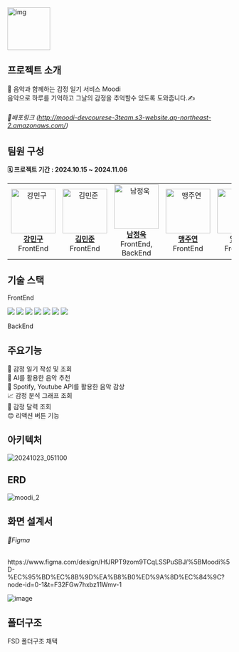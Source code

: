 <img width ="96" alt="img" src="https://github.com/prgrms-fe-devcourse/NFE1-1-3-MOODI/blob/main/public/logo.svg">

## 프로젝트 소개

<p>
 📀 음악과 함께하는 감정 일기 서비스 Moodi<br/>
    음악으로 하루를 기억하고 그날의 감정을 추억할수 있도록 도와줍니다.✍
</p>

###### 🔗배포링크 (http://moodi-devcourese-3team.s3-website.ap-northeast-2.amazonaws.com/)

## 팀원 구성

<p>
<strong>🗓️ 프로젝트 기간 : 2024.10.15 ~ 2024.11.06</strong>
</p>

<table>
  <tr>
    <td align="center">
      <a href="https://github.com/kangminguu">
        <img src="https://avatars.githubusercontent.com/u/131148077?v=4" width="100" height="100" alt="강민구">
        <br>
        <b>강민구</b>
      </a>
      <br>
      FrontEnd
    </td>
    <td align="center">
      <a href="https://github.com/minjoon97">
        <img src="https://avatars.githubusercontent.com/u/66014783?v=4" width="100" height="100" alt="김민준">
        <br>
        <b>김민준</b>
      </a>
      <br>
      FrontEnd
    </td>
    <td align="center">
      <a href="https://github.com/HelloWook">
        <img src="https://avatars.githubusercontent.com/u/113816822?v=4" width="100" height="100" alt="남정욱">
        <br>
        <b>남정욱</b>
      </a>
      <br>
      FrontEnd, BackEnd
    </td>
    <td align="center">
      <a href="https://github.com/jymaeng1234">
        <img src="https://avatars.githubusercontent.com/u/102141309?v=4" width="100" height="100" alt="맹주연">
        <br>
        <b>맹주연</b>
      </a>
      <br>
      FrontEnd
    </td>
    <td align="center">
      <a href="https://github.com/cmlim0070">
        <img src="https://avatars.githubusercontent.com/u/87525734?v=4" width="100" height="100" alt="임채민">
        <br>
        <b>임채민</b>
      </a>
      <br>
      FrontEnd
    </td>
  </tr>
</table>

## 기술 스택

FrontEnd

<p>

<p><img src="https://img.shields.io/badge/React-20232A?style=for-the-badge&logo=react&logoColor=61DAFB">
  <img src="https://img.shields.io/badge/TypeScript-007ACC?style=for-the-badge&logo=typescript&logoColor=white">
  <img src="https://img.shields.io/badge/styled--components-DB7093?style=for-the-badge&logo=styled-components&logoColor=white"/>
  <img src="https://img.shields.io/badge/react--query-FF4154?style=for-the-badge&logo=reactquery&logoColor=white">
  <img src="https://img.shields.io/badge/axios-5A29E4?style=for-the-badge&logo=axios&logoColor=white">
  <img src="https://img.shields.io/badge/react--router--dom-CA4245?style=for-the-badge&logo=reactrouter&logoColor=white">
  <img src="https://img.shields.io/badge/Zustand-black?style=for-the-badge&logo=react">
</p></p>

BackEnd

## 주요기능

📙 감정 일기 작성 및 조회 <br/>
🤖 AI를 활용한 음악 추천 <br/>
🎹 Spotify, Youtube API를 활용한 음악 감상 <br/>
📈 감정 분석 그래프 조회<br/>
📅 감정 달력 조회<br/>
😊 리액션 버튼 기능<br/>

## 아키텍처
![20241023_051100](https://github.com/user-attachments/assets/45c0c77a-0217-48f5-90b1-40d848cbed16)

## ERD
![moodi_2](https://github.com/user-attachments/assets/30561f23-e8ce-4249-929f-1c7c12f43a46)

## 화면 설계서

###### 🔗Figma

<p> https://www.figma.com/design/HfJRPT9zom9TCqLSSPuSBJ/%5BMoodi%5D-%EC%95%BD%EC%8B%9D%EA%B8%B0%ED%9A%8D%EC%84%9C?node-id=0-1&t=F32FGw7hxbz11Wmv-1 </p>

![image](https://github.com/user-attachments/assets/c6be79d2-52e2-4bfe-8ac1-38271b38393b)

## 폴더구조
FSD 폴더구조 채택
